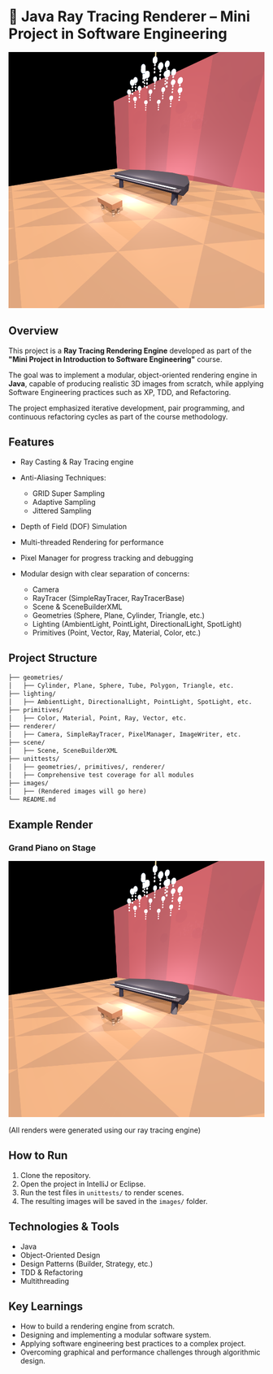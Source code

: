 # 🎨 Java Ray Tracing Renderer – Mini Project in Software Engineering

![description](images/grand_piano_on_stage_new.png)

## Overview

This project is a **Ray Tracing Rendering Engine** developed as part of the **"Mini Project in Introduction to Software Engineering"** course.

The goal was to implement a modular, object-oriented rendering engine in **Java**, capable of producing realistic 3D images from scratch, while applying Software Engineering practices such as XP, TDD, and Refactoring.

The project emphasized iterative development, pair programming, and continuous refactoring cycles as part of the course methodology.

## Features

* Ray Casting & Ray Tracing engine
* Anti-Aliasing Techniques:

  * GRID Super Sampling
  * Adaptive Sampling
  * Jittered Sampling
* Depth of Field (DOF) Simulation
* Multi-threaded Rendering for performance
* Pixel Manager for progress tracking and debugging
* Modular design with clear separation of concerns:

  * Camera
  * RayTracer (SimpleRayTracer, RayTracerBase)
  * Scene & SceneBuilderXML
  * Geometries (Sphere, Plane, Cylinder, Triangle, etc.)
  * Lighting (AmbientLight, PointLight, DirectionalLight, SpotLight)
  * Primitives (Point, Vector, Ray, Material, Color, etc.)

## Project Structure

```
├── geometries/
│   ├── Cylinder, Plane, Sphere, Tube, Polygon, Triangle, etc.
├── lighting/
│   ├── AmbientLight, DirectionalLight, PointLight, SpotLight, etc.
├── primitives/
│   ├── Color, Material, Point, Ray, Vector, etc.
├── renderer/
│   ├── Camera, SimpleRayTracer, PixelManager, ImageWriter, etc.
├── scene/
│   ├── Scene, SceneBuilderXML
├── unittests/
│   ├── geometries/, primitives/, renderer/
│   ├── Comprehensive test coverage for all modules
├── images/
│   ├── (Rendered images will go here)
└── README.md
```

## Example Render

### Grand Piano on Stage

![description](images/grand_piano_on_stage_new.png)

(All renders were generated using our ray tracing engine)

## How to Run

1. Clone the repository.
2. Open the project in IntelliJ or Eclipse.
3. Run the test files in `unittests/` to render scenes.
4. The resulting images will be saved in the `images/` folder.

## Technologies & Tools

* Java
* Object-Oriented Design
* Design Patterns (Builder, Strategy, etc.)
* TDD & Refactoring
* Multithreading

## Key Learnings

* How to build a rendering engine from scratch.
* Designing and implementing a modular software system.
* Applying software engineering best practices to a complex project.
* Overcoming graphical and performance challenges through algorithmic design.
